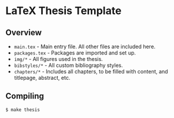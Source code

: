 # LaTeX Thesis Template

## Overview

- `main.tex` - Main entry file. All other files are included here.
- `packages.tex` - Packages are imported and set up.
- `img/*` - All figures used in the thesis.
- `bibstyles/*` - All custom bibliography styles.
- `chapters/*` - Includes all chapters, to be filled with content, and titlepage, abstract, etc.

## Compiling

```bash
$ make thesis
```